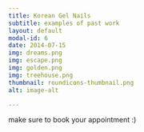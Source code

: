 ```yaml
---
title: Korean Gel Nails
subtitle: examples of past work
layout: default
modal-id: 6
date: 2014-07-15
img: dreams.png
img: escape.png
img: golden.png
img: treehouse.png
thumbnail: roundicons-thumbnail.png
alt: image-alt

---
```


make sure to book your appointment :)
